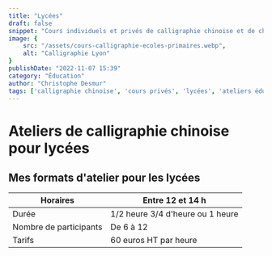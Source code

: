 ```yaml
---
title: "Lycées"
draft: false
snippet: "Cours individuels et privés de calligraphie chinoise et de chinois."
image: {
    src: "/assets/cours-calligraphie-ecoles-primaires.webp",
    alt: "Calligraphie Lyon"
}
publishDate: "2022-11-07 15:39"
category: "Éducation"
author: "Christophe Desmur"
tags: ['calligraphie chinoise', 'cours privés', 'lycées', 'ateliers éducatifs', 'culture asiatique', 'apprentissage du chinois', 'éducation artistique', 'horaires flexibles', 'tarifs compétitifs', 'groupes restreints']
---
```


# Ateliers de calligraphie chinoise pour lycées

## Mes formats d'atelier pour les lycées


| Horaires               | Entre 12 et 14 h                 |
|------------------------|----------------------------------|
| Durée                  | 1/2 heure 3/4 d'heure ou 1 heure |
| Nombre de participants | De 6 à 12                        |
| Tarifs                 | 60 euros HT par heure            |
